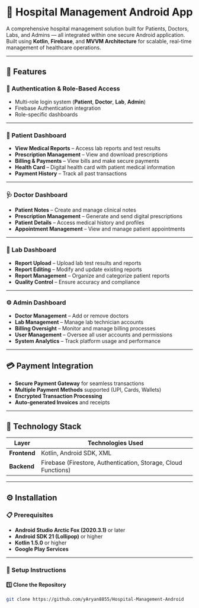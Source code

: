 # 🏥 Hospital Management Android App

A comprehensive hospital management solution built for Patients, Doctors, Labs, and Admins — all integrated within one secure Android application.  
Built using **Kotlin**, **Firebase**, and **MVVM Architecture** for scalable, real-time management of healthcare operations.

---

## 🚀 Features

### 🔐 Authentication & Role-Based Access
- Multi-role login system (**Patient**, **Doctor**, **Lab**, **Admin**)
- Firebase Authentication integration
- Role-specific dashboards

---

### 👤 Patient Dashboard
- **View Medical Reports** – Access lab reports and test results  
- **Prescription Management** – View and download prescriptions  
- **Billing & Payments** – View bills and make secure payments  
- **Health Card** – Digital health card with patient medical information  
- **Payment History** – Track all past transactions  

---

### 🩺 Doctor Dashboard
- **Patient Notes** – Create and manage clinical notes  
- **Prescription Management** – Generate and send digital prescriptions  
- **Patient Details** – Access medical history and profiles  
- **Appointment Management** – View and manage patient appointments  

---

### 🧪 Lab Dashboard
- **Report Upload** – Upload lab test results and reports  
- **Report Editing** – Modify and update existing reports  
- **Report Management** – Organize and categorize patient reports  
- **Quality Control** – Ensure accuracy and compliance  

---

### ⚙️ Admin Dashboard
- **Doctor Management** – Add or remove doctors  
- **Lab Management** – Manage lab technician accounts  
- **Billing Oversight** – Monitor and manage billing processes  
- **User Management** – Oversee all user accounts and permissions  
- **System Analytics** – Track platform usage and performance  

---

## 💳 Payment Integration
- **Secure Payment Gateway** for seamless transactions  
- **Multiple Payment Methods** supported (UPI, Cards, Wallets)  
- **Encrypted Transaction Processing**  
- **Auto-generated Invoices** and receipts  

---

## 🧠 Technology Stack

| Layer | Technologies Used |
|-------|-------------------|
| **Frontend** | Kotlin, Android SDK, XML |
| **Backend** | Firebase (Firestore, Authentication, Storage, Cloud Functions) |
  
---

## ⚙️ Installation

### 📋 Prerequisites
- **Android Studio Arctic Fox (2020.3.1)** or later  
- **Android SDK 21 (Lollipop)** or higher  
- **Kotlin 1.5.0** or higher  
- **Google Play Services**

---

### 🧩 Setup Instructions

#### 1️⃣ Clone the Repository
```bash
git clone https://github.com/yAryan8855/Hospital-Management-Android
